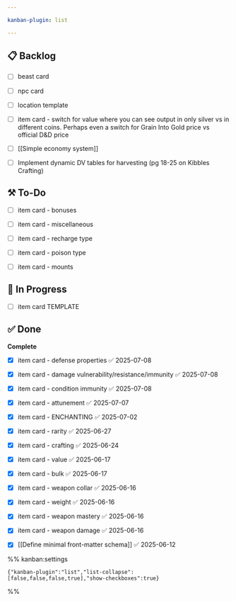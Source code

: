 ```yaml
---

kanban-plugin: list

---
```


## 📋 Backlog

- [ ] beast card
- [ ] npc card
- [ ] location template
- [ ] item card - switch for value where you can see output in only silver vs in different coins. Perhaps even a switch for Grain Into Gold price vs official D&D price
- [ ] [[Simple economy system]]
- [ ] Implement dynamic DV tables for harvesting (pg 18-25 on Kibbles Crafting)


## ⚒️ To-Do

- [ ] item card - bonuses
- [ ] item card - miscellaneous
- [ ] item card - recharge type
- [ ] item card - poison type
- [ ] item card - mounts


## 🚧 In Progress

- [ ] item card TEMPLATE


## ✅ Done

**Complete**
- [x] item card - defense properties ✅ 2025-07-08
- [x] item card - damage vulnerability/resistance/immunity ✅ 2025-07-08
- [x] item card - condition immunity ✅ 2025-07-08
- [x] item card - attunement ✅ 2025-07-07
- [x] item card - ENCHANTING ✅ 2025-07-02
- [x] item card - rarity ✅ 2025-06-27
- [x] item card - crafting ✅ 2025-06-24
- [x] item card - value ✅ 2025-06-17
- [x] item card - bulk ✅ 2025-06-17
- [x] item card - weapon collar ✅ 2025-06-16
- [x] item card - weight ✅ 2025-06-16
- [x] item card - weapon mastery ✅ 2025-06-16
- [x] item card - weapon damage ✅ 2025-06-16
- [x] [[Define minimal front-matter schema]] ✅ 2025-06-12




%% kanban:settings
```
{"kanban-plugin":"list","list-collapse":[false,false,false,true],"show-checkboxes":true}
```
%%